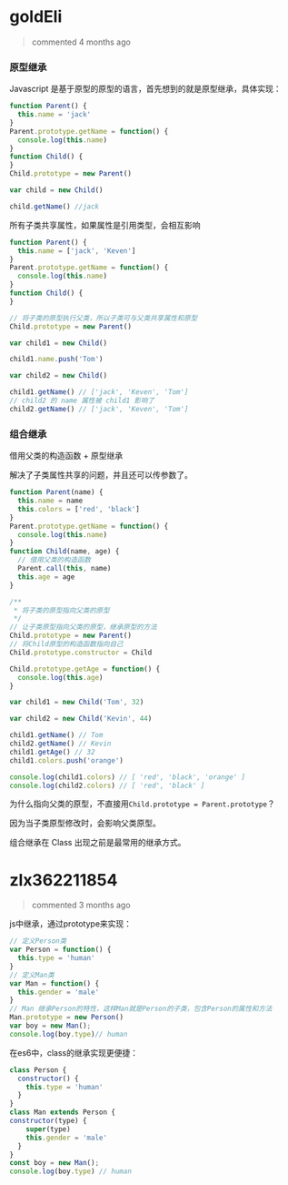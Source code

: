 
# goldEli 
 > commented 4 months ago 

### 原型继承

Javascript 是基于原型的原型的语言，首先想到的就是原型继承，具体实现：


```js
function Parent() {
  this.name = 'jack'
}
Parent.prototype.getName = function() {
  console.log(this.name)
}
function Child() {
}
Child.prototype = new Parent()

var child = new Child()

child.getName() //jack

```

所有子类共享属性，如果属性是引用类型，会相互影响


```js
function Parent() {
  this.name = ['jack', 'Keven']
}
Parent.prototype.getName = function() {
  console.log(this.name)
}
function Child() {
}

// 将子类的原型执行父类，所以子类可与父类共享属性和原型
Child.prototype = new Parent()

var child1 = new Child()

child1.name.push('Tom')

var child2 = new Child()

child1.getName() // ['jack', 'Keven', 'Tom']
// child2 的 name 属性被 child1 影响了
child2.getName() // ['jack', 'Keven', 'Tom']

```

###  组合继承

借用父类的构造函数 + 原型继承

解决了子类属性共享的问题，并且还可以传参数了。


```js
function Parent(name) {
  this.name = name
  this.colors = ['red', 'black']
}
Parent.prototype.getName = function() {
  console.log(this.name)
}
function Child(name, age) {
  // 借用父类的构造函数
  Parent.call(this, name)
  this.age = age
}

/**
 * 将子类的原型指向父类的原型
 */
// 让子类原型指向父类的原型，继承原型的方法
Child.prototype = new Parent()
// 将Child原型的构造函数指向自己
Child.prototype.constructor = Child

Child.prototype.getAge = function() {
  console.log(this.age)
}

var child1 = new Child('Tom', 32)

var child2 = new Child('Kevin', 44)

child1.getName() // Tom
child2.getName() // Kevin
child1.getAge() // 32
child1.colors.push('orange')

console.log(child1.colors) // [ 'red', 'black', 'orange' ]
console.log(child2.colors) // [ 'red', 'black' ]

```

为什么指向父类的原型，不直接用`Child.prototype = Parent.prototype`？

因为当子类原型修改时，会影响父类原型。

组合继承在 Class 出现之前是最常用的继承方式。






# zlx362211854 
 > commented 3 months ago 

js中继承，通过prototype来实现：

```javascript
// 定义Person类
var Person = function() {
  this.type = 'human'
}
// 定义Man类
var Man = function() {
  this.gender = 'male'
}
// Man 继承Person的特性，这样Man就是Person的子类，包含Person的属性和方法
Man.prototype = new Person()
var boy = new Man();
console.log(boy.type)// human


```
在es6中，class的继承实现更便捷：

```javascript
class Person {
  constructor() {
    this.type = 'human'
  }
}
class Man extends Person {
constructor(type) {
    super(type)
    this.gender = 'male'
  }
}
const boy = new Man();
console.log(boy.type) // human

```